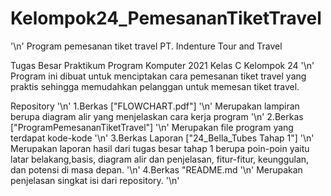 # Kelompok24_PemesananTiketTravel
'\n' Program pemesanan tiket travel PT. Indenture Tour and Travel

Tugas Besar Praktikum Program Komputer 2021 Kelas C Kelompok 24 '\n'
Program ini dibuat untuk menciptakan cara pemesanan tiket travel yang praktis sehingga memudahkan pelanggan untuk memesan tiket travel.

Repository '\n'
1.Berkas ["FLOWCHART.pdf"] '\n'
  Merupakan lampiran berupa diagram alir yang menjelaskan cara kerja program '\n'
2.Berkas ["ProgramPemesananTiketTravel"] '\n'
  Merupakan file program yang terdapat kode-kode '\n'
3.Berkas Laporan ["24_Bella_Tubes Tahap 1"] '\n'
  Merupakan laporan hasil dari tugas besar tahap 1 berupa poin-poin yaitu latar belakang,basis, diagram alir dan penjelasan, fitur-fitur, keunggulan, dan potensi di masa depan. '\n'
4.Berkas "README.md '\n'
  Merupakan penjelasan singkat isi dari repository. '\n'
